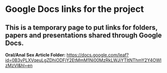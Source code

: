 # Google Docs links for the project #

## This is a temporary page to put links for folders, papers and presentations shared through Google Docs. ##

**Oral/Anal Sex Article Folder:**
https://docs.google.com/leaf?id=0B3yPLXVqeuLgZDhiODFjY2EtMmM1Ni00MzRkLWJiYTItNThmY2Y4OWIzMzVl&hl=en